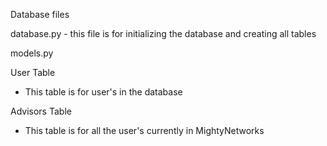 Database files

database.py - this file is for initializing the database and creating all tables

models.py

User Table

- This table is for user's in the database

Advisors Table

- This table is for all the user's currently in MightyNetworks
